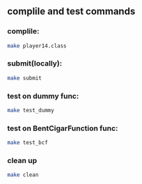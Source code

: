 ## complile and test commands
### complile:
```bash
make player14.class
```
### submit(locally):
```bash
make submit
```
### test on dummy func:
```bash
make test_dummy
```
### test on BentCigarFunction func:
```bash
make test_bcf
```
### clean up
```bash
make clean
```
